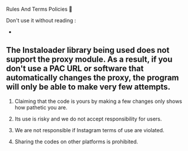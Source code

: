 Rules And Terms Policies 🥈

Don't use it without reading :

-
The Instaloader library being used does not support the proxy module. As a result, if you don't use a PAC URL or software that automatically changes the proxy, the program will only be able to make very few attempts.
-
1) Claiming that the code is yours by making a few changes only shows how pathetic you are.

2) Its use is risky and we do not accept responsibility for users.

3) We are not responsible if Instagram terms of use are violated.

4) Sharing the codes on other platforms is prohibited.
